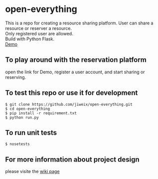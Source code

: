 # open-everything
This is a repo for creating a resource sharing platform. User can share a resource or reserver a resource.   
Only registered user are allowed.  
Build with Python Flask.  
[Demo](https://nyu-ost-jx.herokuapp.com/)  

## To play around with the reservation platform  
open the link for Demo, register a user account, and start sharing or reserving.  

## To test this repo or use it for development 

    $ git clone https://github.com/jiweix/open-everything.git
    $ cd open-everything
    $ pip install -r requirement.txt
    $ python run.py
    
## To run unit tests
 
    $ nosetests
    
## For more information about project design
please visite the [wiki page](https://github.com/jiweix/open-everything/wiki) 
